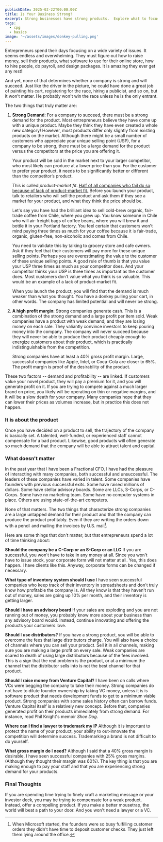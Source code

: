 ```yaml
---
publishDate: 2025-02-22T00:00:00Z
title: Is Your Business Strong?
excerpt: Strong businesses have strong products.  Explore what to focus on, and what to pay less attention to.
tags:
  - cpg
  - basics
image: '~/assets/images/donkey-pulling.png'
---
```


Entrepreneurs spend their days focusing on a wide variety of issues. It seems endless and overwhelming. They must figure out how to raise money, sell their products, what software to use for their online store, how to hire people, do payroll, and design packages. It is amazing they ever get any rest!

And yet, none of that determines whether a company is strong and will succeed. Just like the driver in the picture, he could have done a great job of painting his cart, registering for the race, hiring a publicist, and so on, but it won't matter. He probably won't win the race unless he is the only entrant.

The two things that truly matter are:

1. **Strong Demand**: For a company to succeed, there must be a strong demand for the product. Most entrepreneurs believe they have come up with a unique product. Maybe they think they have even created a whole new category! However, most products differ only slightly from existing products on the market. Although there might be a small number of customers who appreciate your unique selling point (USP), for a company to be strong, there must be a large demand for the product versus the competitors at the price you are offering it.

   Your product will be sold in the market next to your larger competitor, who most likely can produce at a lower price than you. For the customer to prefer your product, it needs to be significantly better or different than the competitor’s product.

   This is called _product-market fit_. <ins>Half of all companies who fail do so because of lack of product-market fit.</ins> Before you launch your product, talk to retailers who will sell the product and ask them if they see a market for your product, and what they think the price should be.

   Let's say you have had the brilliant idea to sell cold-brew organic, fair-trade coffee from Chile, where you grew up. You know someone in Chile who will air-freight bags of coffee beans, where you will brew it and bottle it in your Portland factory. You feel certain that customers won't mind paying three times as much for your coffee because it is fair-trade, organic, gluten-free, non-alcoholic and comes from Chile.

   You need to validate this by talking to grocery store and cafe owners. Ask if they feel that their customers will pay more for these unique selling points. Perhaps you are overestimating the value to the customer of these unique selling points. A good rule of thumb is that you value your USP three times as much as your competitor does. And your competitor thinks your USP is three times as important as the customer does. Most customers don't value what you think is so valuable. This would be an example of a lack of product-market fit.

   When you launch the product, you will find that the demand is much weaker than what you thought. You have a donkey pulling your cart, in other words. The company has limited potential and will never be strong.

2. **A high profit margin**: Strong companies generate cash. This is a combination of the strong demand and a large profit per item sold. Weak companies have a product with weak demand, and they are losing money on each sale. They valiantly convince investors to keep pouring money into the company. The company will never succeed because they will never be able to produce their product cheaply enough to energize customers about their product, which is practically indistinguishable from the competition.

   Strong companies have at least a 40% gross profit margin. Large, successful companies like Apple, Intel, or Coca-Cola are closer to 65%. The profit margin is proof of the desirability of the product.

These two factors -- demand and profitability -- are linked. If customers value your novel product, they will pay a premium for it, and you will generate profit on it. If you are trying to compete against a much larger brand on price, you likely will be operating on thin or negative margins, and it will be a slow death for your company. Many companies hope that they can lower their prices as volumes increase, but in practice this does not happen.

### It is about the product

Once you have decided on a product to sell, the trajectory of the company is basically set. A talented, well-funded, or experienced staff cannot compensate for a bad product. Likewise, good products will often generate so much demand that the company will be able to attract talent and capital.

### What doesn't matter

In the past year that I have been a Fractional CFO, I have had the pleasure of interacting with many companies, both successful and unsuccessful. The leaders of these companies have varied in talent. Some companies have founders with previous successful exits. Some have raised millions of dollars. Some have stellar advisory boards. Some are LLCs, S-Corps, or C-Corps. Some have no marketing team. Some have no computer systems in place. Others are using state-of-the-art computers.

None of that matters. The two things that characterize strong companies are a large untapped demand for their product and that the company can produce the product profitably. Even if they are writing the orders down with a pencil and mailing the invoices by U.S. mail[^1].

[^1]: When Microsoft started, the founders were so busy fulfilling customer orders they didn't have time to deposit customer checks. They just left them lying around the office.

Here are some things that don't matter, but that entrepreneurs spend a lot of time thinking about:

**Should the company be a C-Corp or an S-Corp or an LLC** If you are successful, you won't have to take in any money at all. Since you won't have to issue stock, your corporate form will not matter at all. Yes, this does happen. I have clients like this. Anyway, corporate forms can be changed if necessary.

**What type of inventory system should I use** I have seen successful companies who keep track of their inventory in spreadsheets and don't truly know how profitable the company is. All they know is that they haven't run out of money, sales are going up 10% per month, and their inventory is getting larger.

**Should I have an advisory board** If your sales are exploding and you are not running out of money, you probably know more about your business than any advisory board would. Instead, continue innovating and offering the products your customers love.

**Should I use distributors?** If you have a strong product, you will be able to overcome the fees that large distributors charge. You will also have a choice of channels where you can sell your product. Sell it in all channels, making sure you are making a large profit on every sale. Weak companies are scared to death of using large distributors because of the fees involved. This is a sign that the real problem is the product, or at a minimum the channel that the distributor sells into is not the best channel for that product.

**Should I raise money from Venture Capital?** I have been on calls where VCs were begging the company to take their money. Strong companies do not have to dilute founder ownership by taking VC money, unless it is is software product that needs development funds to get to a minimum viable product. Strong companies with some sales history often can borrow funds. Venture Capital itself is a relatively new concept. Before that, companies generated profit on their products immediately from strong demand. For instance, read Phil Knight's memoir _Shoe Dog_.

**Where can I find a lawyer to trademark my IP** Although it is important to protect the name of your product, your ability to out-innovate the competition will determine success. Trademarking a brand is not difficult to do yourself.

**What gross margin do I need?** Although I said that a 40% gross margin is desirable, I have seen successful companies with 25% gross margins. (Although they thought their margin was 60%). The key thing is that you are making enough to pay your staff and that you are experiencing strong demand for your products.

### Final Thoughts

If you are spending time trying to finely craft a marketing message or your investor deck, you may be trying to compensate for a weak product. Instead, offer a compelling product. If you make a better mousetrap, the world will beat a path to your door. And you won't need a lawyer or a VC.
